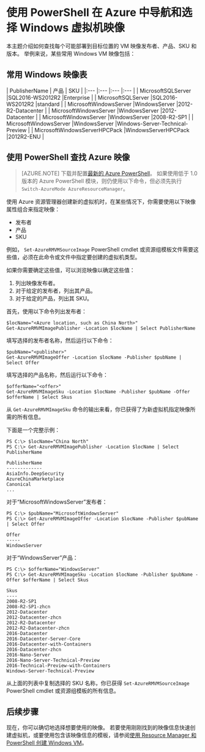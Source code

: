 <properties
    pageTitle="导航和选择 Windows VM 映像 | Azure"
    description="了解在使用 Resource Manager 部署模型创建 Windows 虚拟机时如何确定映像的发布者、产品和 SKU。"
    services="virtual-machines-windows"
    documentationcenter=""
    author="squillace"
    manager="timlt"
    editor=""
    tags="azure-resource-manager"
    translationtype="Human Translation" />
<tags
    ms.assetid="188b8974-fabd-4cd3-b7dc-559cbb86b98a"
    ms.service="virtual-machines-windows"
    ms.devlang="na"
    ms.topic="article"
    ms.tgt_pltfrm="vm-windows"
    ms.workload="infrastructure"
    ms.date="08/23/2016"
    wacn.date="04/24/2017"
    ms.author="rasquill"
    ms.sourcegitcommit="a114d832e9c5320e9a109c9020fcaa2f2fdd43a9"
    ms.openlocfilehash="95f0372f5a9249cc9693ddc0a8fdd5401857fa76"
    ms.lasthandoff="04/14/2017" />

# <a name="navigate-and-select-windows-virtual-machine-images-in-azure-with-powershell"></a>使用 PowerShell 在 Azure 中导航和选择 Windows 虚拟机映像
本主题介绍如何查找每个可能部署到目标位置的 VM 映像发布者、产品、SKU 和版本。 举例来说，某些常用 Windows VM 映像包括：

## <a name="table-of-commonly-used-windows-images"></a>常用 Windows 映像表
| PublisherName | 产品 | SKU |
|:--- |:--- |:--- |:--- |
| MicrosoftSQLServer |SQL2016-WS2012R2 |Enterprise |
| MicrosoftSQLServer |SQL2016-WS2012R2 |standard |
| MicrosoftWindowsServer |WindowsServer |2012-R2-Datacenter |
| MicrosoftWindowsServer |WindowsServer |2012-Datacenter |
| MicrosoftWindowsServer |WindowsServer |2008-R2-SP1 |
| MicrosoftWindowsServer |WindowsServer |Windows-Server-Technical-Preview |
| MicrosoftWindowsServerHPCPack |WindowsServerHPCPack |2012R2-ENU |

## <a name="find-azure-images-with-powershell"></a>使用 PowerShell 查找 Azure 映像
> [AZURE.NOTE]
> 下载并配置[最新的 Azure PowerShell](https://docs.microsoft.com/zh-cn/powershell/azureps-cmdlets-docs)。 如果使用低于 1.0 版本的 Azure PowerShell 模块，则仍使用以下命令，但必须先执行 `Switch-AzureMode AzureResourceManager`。 
> 
> 

使用 Azure 资源管理器创建新的虚拟机时，在某些情况下，你需要使用以下映像属性组合来指定映像：

* 发布者
* 产品
* SKU

例如， `Set-AzureRMVMSourceImage` PowerShell cmdlet 或资源组模板文件需要这些值，必须在此命令或文件中指定要创建的虚拟机类型。

如果你需要确定这些值，可以浏览映像以确定这些值：

1. 列出映像发布者。
2. 对于给定的发布者，列出其产品。
3. 对于给定的产品，列出其 SKU。

首先，使用以下命令列出发布者：

    $locName="<Azure location, such as China North>"
    Get-AzureRMVMImagePublisher -Location $locName | Select PublisherName

填写选择的发布者名称，然后运行以下命令：

    $pubName="<publisher>"
    Get-AzureRMVMImageOffer -Location $locName -Publisher $pubName | Select Offer

填写选择的产品名称，然后运行以下命令：

    $offerName="<offer>"
    Get-AzureRMVMImageSku -Location $locName -Publisher $pubName -Offer $offerName | Select Skus

从 `Get-AzureRMVMImageSku` 命令的输出来看，你已获得了为新虚拟机指定映像所需的所有信息。

下面是一个完整示例：

    PS C:\> $locName="China North"
    PS C:\> Get-AzureRMVMImagePublisher -Location $locName | Select PublisherName

    PublisherName
    -------------
    AsiaInfo.DeepSecurity
    AzureChinaMarketplace
    Canonical
    ...

对于“MicrosoftWindowsServer”发布者：

    PS C:\> $pubName="MicrosoftWindowsServer"
    PS C:\> Get-AzureRMVMImageOffer -Location $locName -Publisher $pubName | Select Offer

    Offer
    -----
    WindowsServer

对于“WindowsServer”产品：

    PS C:\> $offerName="WindowsServer"
    PS C:\> Get-AzureRMVMImageSku -Location $locName -Publisher $pubName -Offer $offerName | Select Skus

    Skus
    ----
    2008-R2-SP1
    2008-R2-SP1-zhcn
    2012-Datacenter
    2012-Datacenter-zhcn
    2012-R2-Datacenter
    2012-R2-Datacenter-zhcn
    2016-Datacenter
    2016-Datacenter-Server-Core
    2016-Datacenter-with-Containers
    2016-Datacenter-zhcn
    2016-Nano-Server
    2016-Nano-Server-Technical-Preview
    2016-Technical-Preview-with-Containers
    Windows-Server-Technical-Preview

从上面的列表中复制选择的 SKU 名称，你已获得 `Set-AzureRMVMSourceImage` PowerShell cmdlet 或资源组模板的所有信息。

## <a name="next-steps"></a>后续步骤
现在，你可以确切地选择想要使用的映像。 若要使用刚刚找到的映像信息快速创建虚拟机，或要使用包含该映像信息的模板，请参阅[使用 Resource Manager 和 PowerShell 创建 Windows VM](/documentation/articles/virtual-machines-windows-ps-create/)。

<!--Update_Description: move contents out from includes and remove linux vm realted contents-->